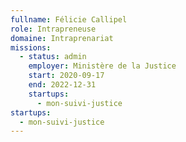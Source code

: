 ```yaml
---
fullname: Félicie Callipel
role: Intrapreneuse
domaine: Intraprenariat
missions:
  - status: admin
    employer: Ministère de la Justice
    start: 2020-09-17
    end: 2022-12-31
    startups:
      - mon-suivi-justice
startups:
  - mon-suivi-justice
---
```

